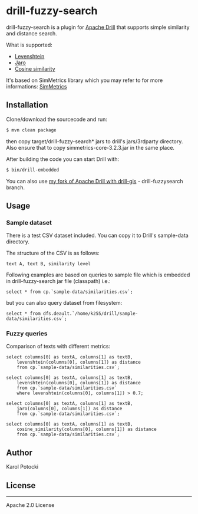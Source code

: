 # drill-fuzzy-search

drill-fuzzy-search is a plugin for [Apache Drill] that supports simple similarity and distance search.

What is supported:
  - [Levenshtein]
  - [Jaro]
  - [Cosine similarity]

It's based on SimMetrics library which you may refer to for more informations: [SimMetrics]

## Installation
Clone/download the sourcecode and run:
```sh
$ mvn clean package
```
then copy target/drill-fuzzy-search* jars to drill's jars/3rdparty directory. Also ensure that to copy simmetrics-core-3.2.3.jar in the same place.

After building the code you can start Drill with:
```sh
$ bin/drill-embedded
```
You can also use [my fork of Apache Drill with drill-gis] - drill-fuzzysearch branch.
## Usage

### Sample dataset

There is a test CSV dataset included. You can copy it to Drill's sample-data directory.

The structure of the CSV is as follows:
```
text A, text B, similarity level
```

Following examples are based on queries to sample file which is embedded in drill-fuzzy-search jar file (classpath) i.e.:
```
select * from cp.`sample-data/similarities.csv`;
```

but you can also query dataset from filesystem:
```
select * from dfs.deault.`/home/k255/drill/sample-data/similarities.csv`;
```

### Fuzzy queries

Comparison of texts with different metrics:
```
select columns[0] as textA, columns[1] as textB, 
    levenshtein(columns[0], columns[1]) as distance
    from cp.`sample-data/similarities.csv`;
```

```
select columns[0] as textA, columns[1] as textB,
    levenshtein(columns[0], columns[1]) as distance
    from cp.`sample-data/similarities.csv`
    where levenshtein(columns[0], columns[1]) > 0.7;
```

```
select columns[0] as textA, columns[1] as textB, 
    jaro(columns[0], columns[1]) as distance
    from cp.`sample-data/similarities.csv`;
```

```
select columns[0] as textA, columns[1] as textB, 
    cosine_similarity(columns[0], columns[1]) as distance
    from cp.`sample-data/similarities.csv`;
```

## Author

Karol Potocki

## License
----

Apache 2.0 License


   [Apache Drill]: <https://drill.apache.org>
   [Apache Big Data]: <http://events.linuxfoundation.org/events/apache-big-data-europe>
   [my fork of Apache Drill with drill-gis]: <https://github.com/k255/drill.git>
   [SimMetrics]: <https://github.com/Simmetrics/simmetrics>
   [Levenshtein]: <https://en.wikipedia.org/wiki/Levenshtein_distance>
   [Jaro]: <https://en.wikipedia.org/wiki/Jaro%E2%80%93Winkler_distance>
   [Cosine similarity]: <https://en.wikipedia.org/wiki/Cosine_similarity>

